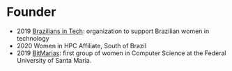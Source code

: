 # Founder

- 2019 [Brazilians in Tech](https://braziliansintech.com/): organization to support Brazilian women in technology 
- 2020 Women in HPC Affiliate, South of Brazil
- 2019 [BitMarias](https://www.instagram.com/bitmarias/): first group of women in Computer Science at the Federal University of Santa Maria.